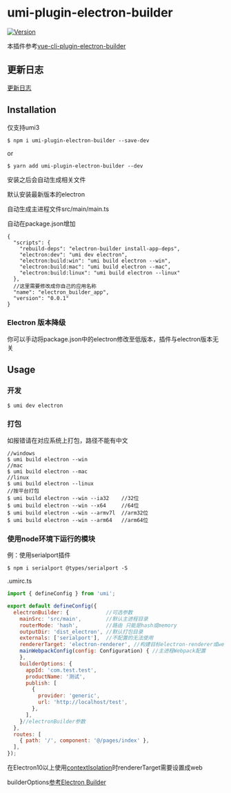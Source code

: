 # umi-plugin-electron-builder

<a href="https://www.npmjs.com/package/umi-plugin-electron-builder"><img src="https://img.shields.io/npm/v/umi-plugin-electron-builder.svg?sanitize=true" alt="Version"></a>

本插件参考[vue-cli-plugin-electron-builder](https://github.com/nklayman/vue-cli-plugin-electron-builder)

## 更新日志
[更新日志](https://github.com/BySlin/umi-plugin-electron-builder/blob/master/CHANGELOG.md)

## Installation

仅支持umi3

```
$ npm i umi-plugin-electron-builder --save-dev
```

or

```
$ yarn add umi-plugin-electron-builder --dev
```

安装之后会自动生成相关文件

默认安装最新版本的electron

自动生成主进程文件src/main/main.ts

自动在package.json增加

```json5
{
  "scripts": {
    "rebuild-deps": "electron-builder install-app-deps",
    "electron:dev": "umi dev electron",
    "electron:build:win": "umi build electron --win",
    "electron:build:mac": "umi build electron --mac",
    "electron:build:linux": "umi build electron --linux"
  },
  //这里需要修改成你自己的应用名称
  "name": "electron_builder_app",
  "version": "0.0.1"
}

```

### Electron 版本降级

你可以手动将package.json中的electron修改至低版本，插件与electron版本无关

## Usage

### 开发

```
$ umi dev electron
```

### 打包

如报错请在对应系统上打包，路径不能有中文

```
//windows
$ umi build electron --win
//mac
$ umi build electron --mac
//linux
$ umi build electron --linux
//按平台打包
$ umi build electron --win --ia32    //32位
$ umi build electron --win --x64     //64位
$ umi build electron --win --armv7l  //arm32位
$ umi build electron --win --arm64   //arm64位
```

### 使用node环境下运行的模块

例：使用serialport插件

```
$ npm i serialport @types/serialport -S
```

.umirc.ts

```javascript
import { defineConfig } from 'umi';

export default defineConfig({
  electronBuilder: {            //可选参数
    mainSrc: 'src/main',        //默认主进程目录
    routerMode: 'hash',         //路由 只能是hash或memory
    outputDir: 'dist_electron', //默认打包目录
    externals: ['serialport'],  //不配置的无法使用
    rendererTarget: 'electron-renderer', //构建目标electron-renderer或web
    mainWebpackConfig(config: Configuration) { //主进程Webpack配置
    },
    builderOptions: {
      appId: 'com.test.test',
      productName: '测试',
      publish: [
        {
          provider: 'generic',
          url: 'http://localhost/test',
        },
      ],
    }//electronBuilder参数
  },
  routes: [
    { path: '/', component: '@/pages/index' },
  ],
});
```

在Electron10以上使用[contextIsolation](https://www.electronjs.org/docs/tutorial/context-isolation)时rendererTarget需要设置成web

builderOptions[参考Electron Builder](https://www.electron.build/configuration/configuration)
